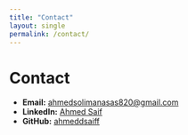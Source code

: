 ```yaml
---
title: "Contact"
layout: single
permalink: /contact/
---
```


# Contact

- **Email:** [ahmedsolimanasas820@gmail.com](mailto:ahmedsolimanasas820@gmail.com)
- **LinkedIn:** [Ahmed Saif](https://www.linkedin.com/in/ahmed-saif-672a69268/)
- **GitHub:** [ahmeddsaiff](https://github.com/ahmeddsaiff)
  
